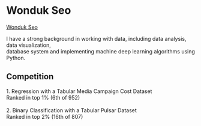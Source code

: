 <h1> Wonduk Seo </h1>
<div class="badge-base LI-profile-badge" data-locale="ko_KR" data-size="medium" data-theme="dark" data-type="VERTICAL" data-vanity="wonduk-seo-b1a873245" data-version="v1"><a class="badge-base__link LI-simple-link" href="https://kr.linkedin.com/in/wonduk-seo-b1a873245?trk=profile-badge">Wonduk Seo</a></div>
              
I have a strong background in working with data, including data analysis, data visualization, <br/> database system and implementing machine deep learning algorithms using Python.<br/>

<h2>Competition</h2>
1. Regression with a Tabular Media Campaign Cost Dataset <br/> 
Ranked in top 1% (6th of 952)<br/> <br/> 
2. Binary Classification with a Tabular Pulsar Dataset<br/> 
Ranked in top 2% (16th of 807) <br/> 
<!---
MarsSeo/MarsSeo is a ✨ special ✨ repository because its `README.md` (this file) appears on your GitHub profile.
You can click the Preview link to take a look at your changes.
--->
